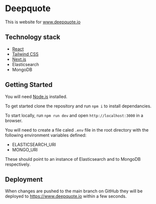 # Deepquote

This is website for www.deepquote.io

## Technology stack

* [React](https://reactjs.org)
* [Tailwind CSS](https://tailwindcss.com)
* [Next.js](https://nextjs.org)
* Elasticsearch
* MongoDB

## Getting Started

You will need [Node.js](https://nodejs.org/) installed.

To get started clone the repository and run `npm i` to install dependancies.

To start locally, run `npm run dev` and open `http://localhost:3000` in a browser.

You will need to create a file caled `.env` file in the root directory with the following environment variables defined:

* ELASTICSEARCH_URI
* MONGO_URI

These should point to an instance of Elasticsearch and to MongoDB respectively.

## Deployment

When changes are pushed to the main branch on GitHub they will be deployed to https://www.deepquote.io within a few seconds.
